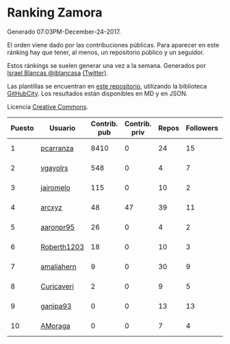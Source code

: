 # Ranking Zamora

Generado 07:03PM-December-24-2017.

El orden viene dado por las contribuciones públicas. Para aparecer en este ránking hay que tener, al menos, un repositorio público y un seguidor.

Estos ránkings se suelen generar una vez a la semana. Generados por [Israel Blancas @iblancasa](https://github.com/iblancasa/) [(Twitter)](https://twitter.com/iblancasa).

Las plantillas se encuentran en [este repositorio](https://github.com/iblancasa/GH-Spanish-Ranking), utilizando la biblioteca [GitHubCity](https://github.com/iblancasa/GitHubCity). Los resultados están disponibles en MD y en JSON.

Licencia [Creative Commons](https://creativecommons.org/licenses/by/4.0/).

| Puesto   |  Usuario  | Contrib. pub | Contrib. priv |Repos| Followers | Desde |  Avatar  |
|----------|-----------|--------------|---------------|-----|-----------|-------|----------|
|1|[pcarranza](https://github.com/pcarranza)|8410|0|24|15|2013-05-22|![pcarranza](https://avatars2.githubusercontent.com/u/4496338)|
|2|[vgayolrs](https://github.com/vgayolrs)|548|0|4|7|2016-03-05|![vgayolrs](https://avatars1.githubusercontent.com/u/17665201)|
|3|[jairomelo](https://github.com/jairomelo)|115|0|10|2|2014-05-19|![jairomelo](https://avatars2.githubusercontent.com/u/7632991)|
|4|[arcxyz](https://github.com/arcxyz)|48|47|39|11|2010-01-18|![arcxyz](https://avatars3.githubusercontent.com/u/185002)|
|5|[aaronpr95](https://github.com/aaronpr95)|26|0|4|2|2016-11-21|![aaronpr95](https://avatars0.githubusercontent.com/u/23632537)|
|6|[Roberth1203](https://github.com/Roberth1203)|18|0|10|3|2014-12-31|![Roberth1203](https://avatars3.githubusercontent.com/u/10360581)|
|7|[amaliahern](https://github.com/amaliahern)|9|0|30|9|2010-06-14|![amaliahern](https://avatars0.githubusercontent.com/u/304761)|
|8|[Curicaveri](https://github.com/Curicaveri)|2|0|9|5|2014-01-06|![Curicaveri](https://avatars0.githubusercontent.com/u/6333993)|
|9|[ganipa93](https://github.com/ganipa93)|0|0|13|13|2015-09-03|![ganipa93](https://avatars0.githubusercontent.com/u/14114469)|
|10|[AMoraga](https://github.com/AMoraga)|0|0|7|4|2010-02-26|![AMoraga](https://avatars3.githubusercontent.com/u/211362)|
